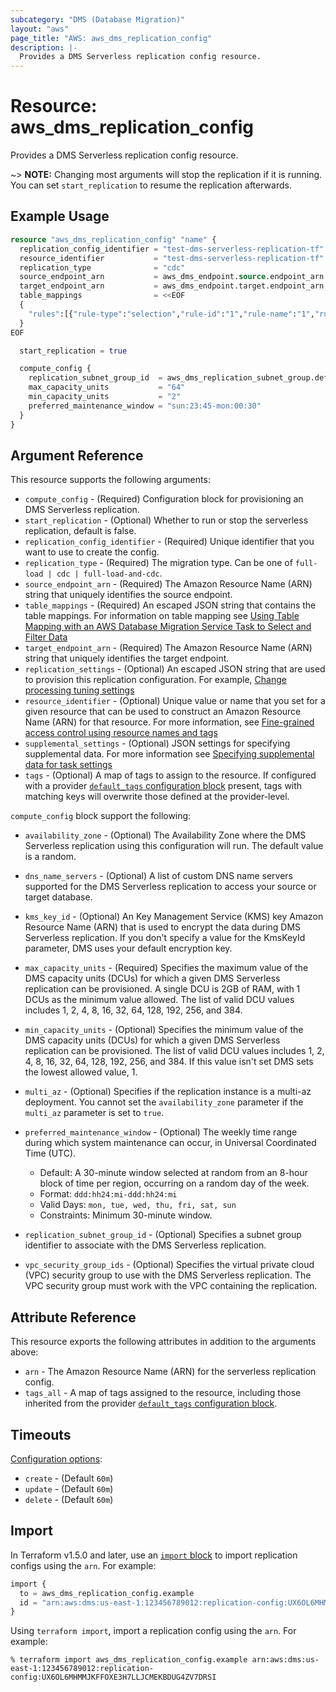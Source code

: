 ```yaml
---
subcategory: "DMS (Database Migration)"
layout: "aws"
page_title: "AWS: aws_dms_replication_config"
description: |-
  Provides a DMS Serverless replication config resource.
---
```


# Resource: aws_dms_replication_config

Provides a DMS Serverless replication config resource.

~> **NOTE:** Changing most arguments will stop the replication if it is running. You can set `start_replication` to resume the replication afterwards.

## Example Usage

```terraform
resource "aws_dms_replication_config" "name" {
  replication_config_identifier = "test-dms-serverless-replication-tf"
  resource_identifier           = "test-dms-serverless-replication-tf"
  replication_type              = "cdc"
  source_endpoint_arn           = aws_dms_endpoint.source.endpoint_arn
  target_endpoint_arn           = aws_dms_endpoint.target.endpoint_arn
  table_mappings                = <<EOF
  {
    "rules":[{"rule-type":"selection","rule-id":"1","rule-name":"1","rule-action":"include","object-locator":{"schema-name":"%%","table-name":"%%"}}]
  }
EOF

  start_replication = true

  compute_config {
    replication_subnet_group_id  = aws_dms_replication_subnet_group.default.replication_subnet_group_id
    max_capacity_units           = "64"
    min_capacity_units           = "2"
    preferred_maintenance_window = "sun:23:45-mon:00:30"
  }
}
```

## Argument Reference

This resource supports the following arguments:

* `compute_config` - (Required) Configuration block for provisioning an DMS Serverless replication.
* `start_replication` - (Optional) Whether to run or stop the serverless replication, default is false.
* `replication_config_identifier` - (Required) Unique identifier that you want to use to create the config.
* `replication_type` - (Required) The migration type. Can be one of `full-load | cdc | full-load-and-cdc`.
* `source_endpoint_arn` - (Required) The Amazon Resource Name (ARN) string that uniquely identifies the source endpoint.
* `table_mappings` - (Required) An escaped JSON string that contains the table mappings. For information on table mapping see [Using Table Mapping with an AWS Database Migration Service Task to Select and Filter Data](http://docs.aws.amazon.com/dms/latest/userguide/CHAP_Tasks.CustomizingTasks.TableMapping.html)
* `target_endpoint_arn` - (Required) The Amazon Resource Name (ARN) string that uniquely identifies the target endpoint.
* `replication_settings` - (Optional) An escaped JSON string that are used to provision this replication configuration. For example, [Change processing tuning settings](https://docs.aws.amazon.com/dms/latest/userguide/CHAP_Tasks.CustomizingTasks.TaskSettings.ChangeProcessingTuning.html)
* `resource_identifier` - (Optional) Unique value or name that you set for a given resource that can be used to construct an Amazon Resource Name (ARN) for that resource. For more information, see [Fine-grained access control using resource names and tags](https://docs.aws.amazon.com/dms/latest/userguide/CHAP_Security.html#CHAP_Security.FineGrainedAccess)
* `supplemental_settings` - (Optional) JSON settings for specifying supplemental data. For more information see [Specifying supplemental data for task settings](https://docs.aws.amazon.com/dms/latest/userguide/CHAP_Tasks.TaskData.html)
* `tags` - (Optional) A map of tags to assign to the resource. If configured with a provider [`default_tags` configuration block](https://registry.terraform.io/providers/hashicorp/aws/latest/docs#default_tags-configuration-block) present, tags with matching keys will overwrite those defined at the provider-level.

`compute_config` block support the following:

* `availability_zone` - (Optional) The Availability Zone where the DMS Serverless replication using this configuration will run. The default value is a random.
* `dns_name_servers` - (Optional) A list of custom DNS name servers supported for the DMS Serverless replication to access your source or target database.
* `kms_key_id` - (Optional) An Key Management Service (KMS) key Amazon Resource Name (ARN) that is used to encrypt the data during DMS Serverless replication. If you don't specify a value for the KmsKeyId parameter, DMS uses your default encryption key.
* `max_capacity_units` - (Required) Specifies the maximum value of the DMS capacity units (DCUs) for which a given DMS Serverless replication can be provisioned. A single DCU is 2GB of RAM, with 1 DCUs as the minimum value allowed. The list of valid DCU values includes 1, 2, 4, 8, 16, 32, 64, 128, 192, 256, and 384.
* `min_capacity_units` - (Optional) Specifies the minimum value of the DMS capacity units (DCUs) for which a given DMS Serverless replication can be provisioned. The list of valid DCU values includes 1, 2, 4, 8, 16, 32, 64, 128, 192, 256, and 384. If this value isn't set DMS sets the lowest allowed value, 1.
* `multi_az` - (Optional) Specifies if the replication instance is a multi-az deployment. You cannot set the `availability_zone` parameter if the `multi_az` parameter is set to `true`.
* `preferred_maintenance_window` - (Optional) The weekly time range during which system maintenance can occur, in Universal Coordinated Time (UTC).

    - Default: A 30-minute window selected at random from an 8-hour block of time per region, occurring on a random day of the week.
    - Format: `ddd:hh24:mi-ddd:hh24:mi`
    - Valid Days: `mon, tue, wed, thu, fri, sat, sun`
    - Constraints: Minimum 30-minute window.

* `replication_subnet_group_id` - (Optional) Specifies a subnet group identifier to associate with the DMS Serverless replication.
* `vpc_security_group_ids` - (Optional) Specifies the virtual private cloud (VPC) security group to use with the DMS Serverless replication. The VPC security group must work with the VPC containing the replication.

## Attribute Reference

This resource exports the following attributes in addition to the arguments above:

* `arn` - The Amazon Resource Name (ARN) for the serverless replication config.
* `tags_all` - A map of tags assigned to the resource, including those inherited from the provider [`default_tags` configuration block](https://registry.terraform.io/providers/hashicorp/aws/latest/docs#default_tags-configuration-block).

## Timeouts

[Configuration options](https://developer.hashicorp.com/terraform/language/resources/syntax#operation-timeouts):

* `create` - (Default `60m`)
* `update` - (Default `60m`)
* `delete` - (Default `60m`)

## Import

In Terraform v1.5.0 and later, use an [`import` block](https://developer.hashicorp.com/terraform/language/import) to import replication configs using the `arn`. For example:

```terraform
import {
  to = aws_dms_replication_config.example
  id = "arn:aws:dms:us-east-1:123456789012:replication-config:UX6OL6MHMMJKFFOXE3H7LLJCMEKBDUG4ZV7DRSI"
}
```

Using `terraform import`, import a replication config using the `arn`. For example:

```console
% terraform import aws_dms_replication_config.example arn:aws:dms:us-east-1:123456789012:replication-config:UX6OL6MHMMJKFFOXE3H7LLJCMEKBDUG4ZV7DRSI
```
